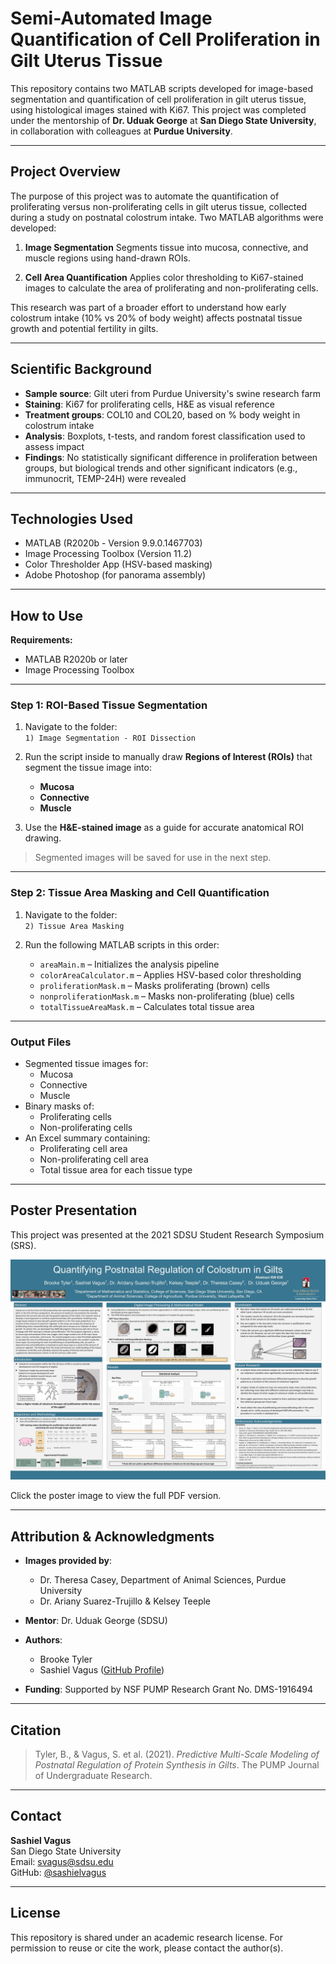 # Semi-Automated Image Quantification of Cell Proliferation in Gilt Uterus Tissue

This repository contains two MATLAB scripts developed for image-based segmentation and quantification of cell proliferation in gilt uterus tissue, using histological images stained with Ki67. This project was completed under the mentorship of **Dr. Uduak George** at **San Diego State University**, in collaboration with colleagues at **Purdue University**.

---

## Project Overview

The purpose of this project was to automate the quantification of proliferating versus non-proliferating cells in gilt uterus tissue, collected during a study on postnatal colostrum intake. Two MATLAB algorithms were developed:

1. **Image Segmentation**
   Segments tissue into mucosa, connective, and muscle regions using hand-drawn ROIs.

2. **Cell Area Quantification** 
   Applies color thresholding to Ki67-stained images to calculate the area of proliferating and non-proliferating cells.

This research was part of a broader effort to understand how early colostrum intake (10% vs 20% of body weight) affects postnatal tissue growth and potential fertility in gilts.

---

## Scientific Background

- **Sample source**: Gilt uteri from Purdue University's swine research farm  
- **Staining**: Ki67 for proliferating cells, H&E as visual reference  
- **Treatment groups**: COL10 and COL20, based on % body weight in colostrum intake  
- **Analysis**: Boxplots, t-tests, and random forest classification used to assess impact  
- **Findings**: No statistically significant difference in proliferation between groups, but biological trends and other significant indicators (e.g., immunocrit, TEMP-24H) were revealed


---

## Technologies Used

- MATLAB (R2020b - Version 9.9.0.1467703)
- Image Processing Toolbox (Version 11.2)
- Color Thresholder App (HSV-based masking)
- Adobe Photoshop (for panorama assembly)

---
## How to Use

**Requirements:**  
- MATLAB R2020b or later  
- Image Processing Toolbox  

---

### Step 1: ROI-Based Tissue Segmentation

1. Navigate to the folder:  
   `1) Image Segmentation - ROI Dissection`

2. Run the script inside to manually draw **Regions of Interest (ROIs)** that segment the tissue image into:
   - **Mucosa**
   - **Connective**
   - **Muscle**

3. Use the **H&E-stained image** as a guide for accurate anatomical ROI drawing.

> Segmented images will be saved for use in the next step.

---

### Step 2: Tissue Area Masking and Cell Quantification

1. Navigate to the folder:  
   `2) Tissue Area Masking`

2. Run the following MATLAB scripts in this order:

   - `areaMain.m` – Initializes the analysis pipeline  
   - `colorAreaCalculator.m` – Applies HSV-based color thresholding  
   - `proliferationMask.m` – Masks proliferating (brown) cells  
   - `nonproliferationMask.m` – Masks non-proliferating (blue) cells  
   - `totalTissueAreaMask.m` – Calculates total tissue area  

---

### Output Files

- Segmented tissue images for:
  - Mucosa
  - Connective
  - Muscle
- Binary masks of:
  - Proliferating cells
  - Non-proliferating cells
- An Excel summary containing:
  - Proliferating cell area  
  - Non-proliferating cell area  
  - Total tissue area for each tissue type


---

## Poster Presentation

This project was presented at the 2021 SDSU Student Research Symposium (SRS).

[![SRS Poster Preview](SRS_Poster_2021.jpg)](SRS_Poster_2021.pdf)

Click the poster image to view the full PDF version.


---

## Attribution & Acknowledgments

- **Images provided by**:
  - Dr. Theresa Casey, Department of Animal Sciences, Purdue University
  - Dr. Ariany Suarez-Trujillo & Kelsey Teeple

- **Mentor**: Dr. Uduak George (SDSU)

- **Authors**:  
  - Brooke Tyler  
  - Sashiel Vagus ([GitHub Profile](https://github.com/sashielvagus))

- **Funding**: Supported by NSF PUMP Research Grant No. DMS-1916494

---

## Citation

> Tyler, B., & Vagus, S. et al. (2021). *Predictive Multi-Scale Modeling of Postnatal Regulation of Protein Synthesis in Gilts*. The PUMP Journal of Undergraduate Research.

---

## Contact

**Sashiel Vagus**  
San Diego State University  
Email: svagus@sdsu.edu  
GitHub: [@sashielvagus](https://github.com/sashielvagus)

---

## License

This repository is shared under an academic research license. For permission to reuse or cite the work, please contact the author(s).


